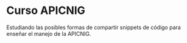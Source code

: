 # Curso APICNIG

Estudiando las posibles formas de compartir snippets de código para enseñar el manejo de la APICNIG.

